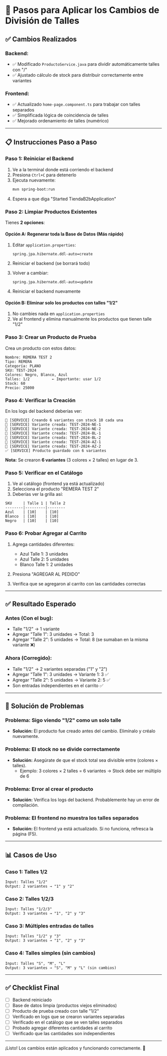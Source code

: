 # 🚀 Pasos para Aplicar los Cambios de División de Talles

## ✅ Cambios Realizados

### Backend:
- ✅ Modificado `ProductoService.java` para dividir automáticamente talles con "/"
- ✅ Ajustado cálculo de stock para distribuir correctamente entre variantes

### Frontend:
- ✅ Actualizado `home-page.component.ts` para trabajar con talles separados
- ✅ Simplificada lógica de coincidencia de talles
- ✅ Mejorado ordenamiento de talles (numérico)

---

## 📋 Instrucciones Paso a Paso

### **Paso 1: Reiniciar el Backend**

1. Ve a la terminal donde está corriendo el backend
2. Presiona `Ctrl+C` para detenerlo
3. Ejecuta nuevamente:
   ```bash
   mvn spring-boot:run
   ```
4. Espera a que diga "Started TiendaB2bApplication"

### **Paso 2: Limpiar Productos Existentes**

Tienes **2 opciones**:

#### **Opción A: Regenerar toda la Base de Datos (Más rápido)**

1. Editar `application.properties`:
   ```properties
   spring.jpa.hibernate.ddl-auto=create
   ```

2. Reiniciar el backend (se borrará todo)

3. Volver a cambiar:
   ```properties
   spring.jpa.hibernate.ddl-auto=update
   ```

4. Reiniciar el backend nuevamente

#### **Opción B: Eliminar solo los productos con talles "1/2"**

1. No cambies nada en `application.properties`
2. Ve al frontend y elimina manualmente los productos que tienen talle "1/2"

### **Paso 3: Crear un Producto de Prueba**

Crea un producto con estos datos:

```
Nombre: REMERA TEST 2
Tipo: REMERA
Categoría: PLANO
SKU: TEST-2024
Colores: Negro, Blanco, Azul
Talles: 1/2          ← Importante: usar 1/2
Stock: 60
Precio: 25000
```

### **Paso 4: Verificar la Creación**

En los logs del backend deberías ver:

```
🔵 [SERVICE] Creando 6 variantes con stock 10 cada una
🔵 [SERVICE] Variante creada: TEST-2024-NE-1
🔵 [SERVICE] Variante creada: TEST-2024-NE-2
🔵 [SERVICE] Variante creada: TEST-2024-BL-1
🔵 [SERVICE] Variante creada: TEST-2024-BL-2
🔵 [SERVICE] Variante creada: TEST-2024-AZ-1
🔵 [SERVICE] Variante creada: TEST-2024-AZ-2
✅ [SERVICE] Producto guardado con 6 variantes
```

**Nota:** Se crearon **6 variantes** (3 colores × 2 talles) en lugar de 3.

### **Paso 5: Verificar en el Catálogo**

1. Ve al catálogo (frontend ya está actualizado)
2. Selecciona el producto "REMERA TEST 2"
3. Deberías ver la grilla así:

```
SKU     | Talle 1 | Talle 2
--------|---------|--------
Azul    | [10]    | [10]
Blanco  | [10]    | [10]
Negro   | [10]    | [10]
```

### **Paso 6: Probar Agregar al Carrito**

1. Agrega cantidades diferentes:
   - Azul Talle 1: 3 unidades
   - Azul Talle 2: 5 unidades
   - Blanco Talle 1: 2 unidades

2. Presiona "AGREGAR AL PEDIDO"

3. Verifica que se agregaron al carrito con las cantidades correctas

---

## ✅ Resultado Esperado

### **Antes (Con el bug):**
- Talle "1/2" → 1 variante
- Agregar "Talle 1": 3 unidades → Total: 3
- Agregar "Talle 2": 5 unidades → Total: 8 (se sumaban en la misma variante ❌)

### **Ahora (Corregido):**
- Talle "1/2" → 2 variantes separadas ("1" y "2")
- Agregar "Talle 1": 3 unidades → Variante 1: 3 ✅
- Agregar "Talle 2": 5 unidades → Variante 2: 5 ✅
- Son entradas independientes en el carrito ✅

---

## 🐛 Solución de Problemas

### **Problema: Sigo viendo "1/2" como un solo talle**
- **Solución:** El producto fue creado antes del cambio. Elimínalo y créalo nuevamente.

### **Problema: El stock no se divide correctamente**
- **Solución:** Asegúrate de que el stock total sea divisible entre (colores × talles). 
  - Ejemplo: 3 colores × 2 talles = 6 variantes → Stock debe ser múltiplo de 6

### **Problema: Error al crear el producto**
- **Solución:** Verifica los logs del backend. Probablemente hay un error de compilación.

### **Problema: El frontend no muestra los talles separados**
- **Solución:** El frontend ya está actualizado. Si no funciona, refresca la página (F5).

---

## 📊 Casos de Uso

### **Caso 1: Talles 1/2**
```
Input: Talles "1/2"
Output: 2 variantes → "1" y "2"
```

### **Caso 2: Talles 1/2/3**
```
Input: Talles "1/2/3"
Output: 3 variantes → "1", "2" y "3"
```

### **Caso 3: Múltiples entradas de talles**
```
Input: Talles "1/2" y "3"
Output: 3 variantes → "1", "2" y "3"
```

### **Caso 4: Talles simples (sin cambios)**
```
Input: Talles "S", "M", "L"
Output: 3 variantes → "S", "M" y "L" (sin cambios)
```

---

## ✅ Checklist Final

- [ ] Backend reiniciado
- [ ] Base de datos limpia (productos viejos eliminados)
- [ ] Producto de prueba creado con talle "1/2"
- [ ] Verificado en logs que se crearon variantes separadas
- [ ] Verificado en el catálogo que se ven talles separados
- [ ] Probado agregar diferentes cantidades al carrito
- [ ] Verificado que las cantidades son independientes

---

¡Listo! Los cambios están aplicados y funcionando correctamente. 🎉

